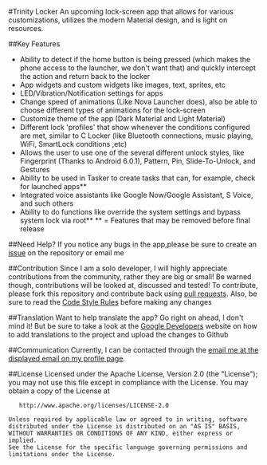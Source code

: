 #Trinity Locker
An upcoming lock-screen app that allows for various customizations, utilizes the modern Material design, and is light on resources.

##Key Features
 -  Ability to detect if the home button is being pressed (which makes the phone access to the launcher, we don't want that) and quickly intercept the action and return back to the locker
 - App widgets and custom widgets like images, text, sprites, etc
 - LED/Vibration/Notification settings for apps
 - Change speed of animations (Like Nova Launcher does), also be able to choose different types of animations for the lock-screen
 - Customize theme of the app (Dark Material and Light Material)
 - Different lock 'profiles' that show whenever the conditions configured are met, similar to C Locker (like Bluetooth connections, music playing, WiFi, SmartLock conditions ,etc)
 - Allows the user to use one of the several different unlock styles, like Fingerprint (Thanks to Android 6.0.1), Pattern, Pin, Slide-To-Unlock, and Gestures
 - Ability to be used in Tasker to create tasks that can, for example, check for launched apps**
 - Integrated voice assistants like Google Now/Google Assistant, S Voice, and such others
 - Ability to do functions like override the system settings and bypass system lock via root**
** = Features that may be removed before final release

##Need Help?
If you notice any bugs in the app,please be sure to create an [issue](https://github.com/NovaViper/TrinityLocker/issues) on the repository or email me

##Contribution
Since I am a solo developer, I will highly appreciate contributions from the community, rather they are big or small! Be warned though, contributions will be looked at, discussed and tested!
To contribute, please fork this repository and contribute back using [pull requests](https://github.com/NovaViper/TrinityLocker/pulls). Also, be sure to read the [Code Style Rules](https://github.com/NovaViper/TrinityLocker/wiki/TL-Code-Style-Rules) before making any changes

##Translation
Want to help translate the app? Go right on ahead, I don't mind it! But be sure to take a look at the [Google Developers](https://developer.android.com/training/basics/supporting-devices/languages.html) website on how to add translations to the project and upload the changes to Github

##Communication
Currently, I can be contacted through the [email me at the displayed email on my profile page](https://github.com/NovaViper). 

##License
    Licensed under the Apache License, Version 2.0 (the "License");
    you may not use this file except in compliance with the License.
    You may obtain a copy of the License at

       http://www.apache.org/licenses/LICENSE-2.0

    Unless required by applicable law or agreed to in writing, software
    distributed under the License is distributed on an "AS IS" BASIS,
    WITHOUT WARRANTIES OR CONDITIONS OF ANY KIND, either express or implied.
    See the License for the specific language governing permissions and
    limitations under the License.
